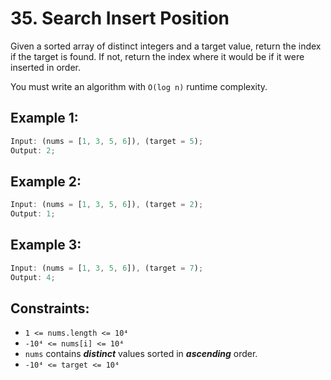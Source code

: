 # 35. Search Insert Position

Given a sorted array of distinct integers and a target value, return the index if the target is found. If not, return the index where it would be if it were inserted in order.

You must write an algorithm with `O(log n)` runtime complexity.

## Example 1:

```javascript
Input: (nums = [1, 3, 5, 6]), (target = 5);
Output: 2;
```

## Example 2:

```javascript
Input: (nums = [1, 3, 5, 6]), (target = 2);
Output: 1;
```

## Example 3:

```javascript
Input: (nums = [1, 3, 5, 6]), (target = 7);
Output: 4;
```

## Constraints:

- `1 <= nums.length <= 10⁴`
- `-10⁴ <= nums[i] <= 10⁴`
- `nums` contains **_distinct_** values sorted in **_ascending_** order.
- `-10⁴ <= target <= 10⁴`
